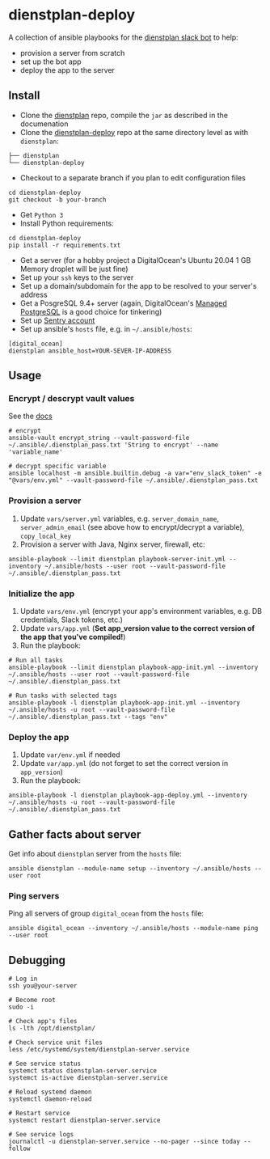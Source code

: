 # dienstplan-deploy

A collection of ansible playbooks for the [dienstplan slack bot](https://github.com/pilosus/dienstplan) to help:

- provision a server from scratch
- set up the bot app
- deploy the app to the server

## Install

- Clone the [dienstplan](https://github.com/pilosus/dienstplan) repo, compile the `jar` as described in the documenation
- Clone the [dienstplan-deploy](https://github.com/pilosus/dienstplan-deploy/) repo at the same directory level as with `dienstplan`:

```
├── dienstplan
└── dienstplan-deploy
```
- Checkout to a separate branch if you plan to edit configuration files

```
cd dienstplan-deploy
git checkout -b your-branch
```

- Get `Python 3`
- Install Python requirements:

```
cd dienstplan-deploy
pip install -r requirements.txt
```

- Get a server (for a hobby project a DigitalOcean's Ubuntu 20.04 1 GB Memory droplet will be just fine)
- Set up your `ssh` keys to the server
- Set up a domain/subdomain for the app to be resolved to your server's address
- Get a PosgreSQL 9.4+ server (again, DigitalOcean's [Managed PostgreSQL](https://www.digitalocean.com/products/managed-databases-postgresql/) is a good choice for tinkering)
- Set up [Sentry account](https://sentry.io/)
- Set up ansible's `hosts` file, e.g. in `~/.ansible/hosts`:

```
[digital_ocean]
dienstplan ansible_host=YOUR-SEVER-IP-ADDRESS
```

## Usage

### Encrypt / descrypt vault values

See the [docs](https://docs.ansible.com/ansible/latest/user_guide/vault.html)

```
# encrypt
ansible-vault encrypt_string --vault-password-file ~/.ansible/.dienstplan_pass.txt 'String to encrypt' --name 'variable_name'

# decrypt specific variable
ansible localhost -m ansible.builtin.debug -a var="env_slack_token" -e "@vars/env.yml" --vault-password-file ~/.ansible/.dienstplan_pass.txt
```

### Provision a server

1. Update `vars/server.yml` variables, e.g. `server_domain_name`, `server_admin_email` (see above how to encrypt/decrypt a variable), `copy_local_key`
2. Provision a server with Java, Nginx server, firewall, etc:

```
ansible-playbook --limit dienstplan playbook-server-init.yml --inventory ~/.ansible/hosts --user root --vault-password-file ~/.ansible/.dienstplan_pass.txt
```

### Initialize the app

1. Update `vars/env.yml` (encrypt your app's environment variables, e.g. DB credentials, Slack tokens, etc.)
2. Update `vars/app.yml` (**Set app_version value to the correct version of the app that you've compiled!**)
3. Run the playbook:

```
# Run all tasks
ansible-playbook --limit dienstplan playbook-app-init.yml --inventory ~/.ansible/hosts --user root --vault-password-file ~/.ansible/.dienstplan_pass.txt

# Run tasks with selected tags
ansible-playbook -l dienstplan playbook-app-init.yml --inventory ~/.ansible/hosts -u root --vault-password-file ~/.ansible/.dienstplan_pass.txt --tags "env"
```

### Deploy the app

1. Update `var/env.yml` if needed
2. Update `var/app.yml` (do not forget to set the correct version in `app_version`)
3. Run the playbook:

```
ansible-playbook -l dienstplan playbook-app-deploy.yml --inventory ~/.ansible/hosts -u root --vault-password-file ~/.ansible/.dienstplan_pass.txt
```

## Gather facts about server

Get info about `dienstplan` server from the `hosts` file:

```
ansible dienstplan --module-name setup --inventory ~/.ansible/hosts --user root
```

### Ping servers

Ping all servers of group `digital_ocean` from the `hosts` file:

```
ansible digital_ocean --inventory ~/.ansible/hosts --module-name ping --user root
```

## Debugging

```
# Log in
ssh you@your-server

# Become root
sudo -i

# Check app's files
ls -lth /opt/dienstplan/

# Check service unit files
less /etc/systemd/system/dienstplan-server.service

# See service status
systemct status dienstplan-server.service
systemct is-active dienstplan-server.service

# Reload systemd daemon
systemctl daemon-reload

# Restart service
systemct restart dienstplan-server.service

# See service logs
journalctl -u dienstplan-server.service --no-pager --since today --follow
```
